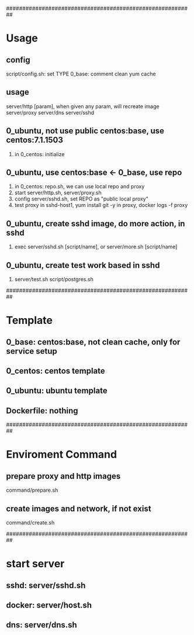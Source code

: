 
##########################################################
# Usage
## config
script/config.sh: set TYPE
0_base: comment clean yum cache

## usage 
server/http [param], when given any param, will recreate image
server/proxy
server/dns
server/sshd

## 0_ubuntu, not use public centos:base, use centos:7.1.1503
1. in 0_centos:     initialize

## 0_ubuntu, use centos:base <- 0_base, use repo
1. in 0_centos: 	repo.sh, we can use local repo and proxy
2. start server/http.sh, server/proxy.sh
3. config server/sshd.sh, set REPO as "public local proxy"
4. test proxy
   in sshd-host1, yum install git -y
   in proxy, docker logs -f proxy

## 0_ubuntu, create sshd image, do more action, in sshd
1. exec server/sshd.sh [script/name], or server/more.sh [script/name]

## 0_ubuntu, create test work based in sshd
1. server/test.sh script/postgres.sh

##########################################################
# Template
## 0_base: centos:base, not clean cache, only for service setup
## 0_centos: centos template
## 0_ubuntu: ubuntu template 
## Dockerfile: nothing

##########################################################
# Enviroment Command
## prepare proxy and http images
command/prepare.sh  

## create images and network, if not exist
command/create.sh  

##########################################################
# start server

## sshd:   server/sshd.sh  

## docker: server/host.sh  

## dns:    server/dns.sh
